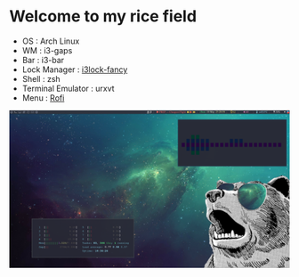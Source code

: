 # Welcome to my rice field

- OS : Arch Linux
- WM : i3-gaps
- Bar : i3-bar
- Lock Manager : [i3lock-fancy](https://github.com/meskarune/i3lock-fancy)
- Shell : zsh
- Terminal Emulator : urxvt
- Menu : [Rofi](https://github.com/davatorium/rofi)

![Result](./screenshots/pic1.png)